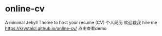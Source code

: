 # online-cv
A minimal Jekyll Theme to host your resume (CV)
个人简历
欢迎戳我
hire me
</br>
<a href="https://krystalcl.github.io/online-cv/">https://krystalcl.github.io/online-cv/ 点击查看demo</a>
